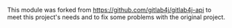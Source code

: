 This module was forked from https://github.com/gitlab4j/gitlab4j-api to meet this project's needs and to fix some
problems with the original project.
